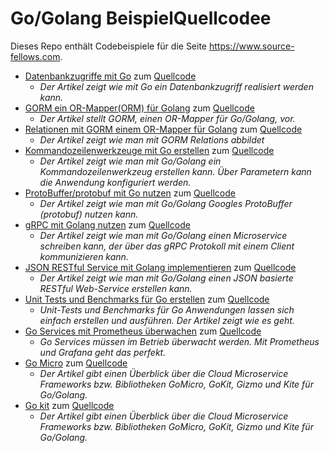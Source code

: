 # Go/Golang BeispielQuellcodee

Dieses Repo enthält Codebeispiele für die Seite https://www.source-fellows.com.

* [Datenbankzugriffe mit Go](https://www.source-fellows.com/artikel/golang-datenbankzugriffe-sql/) zum [Quellcode](./db)
  * *Der Artikel zeigt wie mit Go ein Datenbankzugriff realisiert werden kann.*
* [GORM ein OR-Mapper(ORM) für Golang](https://www.source-fellows.com/artikel/go-datenbank-orm/) zum [Quellcode](./gorm)
  * *Der Artikel stellt GORM, einen OR-Mapper für Go/Golang, vor.*
* [Relationen mit GORM einem OR-Mapper für Golang](https://www.source-fellows.com/artikel/go-datenbank-orm-association/) zum [Quellcode](./gorm-rel)
  * *Der Artikel zeigt wie man mit GORM Relations abbildet*
* [Kommandozeilenwerkzeuge mit Go erstellen](https://www.source-fellows.com/artikel/go-commandline/) zum [Quellcode](./cmd)
  * *Der Artikel zeigt wie man mit Go/Golang ein Kommandozeilenwerkzeug erstellen kann. Über Parametern kann die Anwendung konfiguriert werden.*
* [ProtoBuffer/protobuf mit Go nutzen](https://www.source-fellows.com/artikel/protobuffer-mit-golang)  zum [Quellcode](./protobuffer)
  * *Der Artikel zeigt wie man mit Go/Golang Googles ProtoBuffer (protobuf) nutzen kann.*
* [gRPC mit Golang nutzen](https://www.source-fellows.com/artikel/grpc-mit-golang) zum [Quellcode](./grpc)
  * *Der Artikel zeigt wie man mit Go/Golang einen Microservice schreiben kann, der über das gRPC Protokoll mit einem Client kommunizieren kann.*
* [JSON RESTful Service mit Golang implementieren](https://www.source-fellows.com/json-rest-service-mit-golang/) zum [Quellcode](./jsonrest)
  * *Der Artikel zeigt wie man mit Go/Golang einen JSON basierte RESTful Web-Service erstellen kann.*
* [Unit Tests und Benchmarks für Go erstellen](https://www.source-fellows.com/unit-tests-und-benchmarks-mit-go/) zum [Quellcode](./testing)
  * *Unit-Tests und Benchmarks für Go Anwendungen lassen sich einfach erstellen und ausführen. Der Artikel zeigt wie es geht.*
* [Go Services mit Prometheus überwachen](https://www.source-fellows.com/go-service-mit-prometheus-ueberwachen/) zum [Quellcode](./prometheus)
  * *Go Services müssen im Betrieb überwacht werden. Mit Prometheus und Grafana geht das perfekt.*
* [Go Micro](https://www.source-fellows.com/go-cloud-microservice/#go-micro) zum [Quellcode](./go-micro)
  * *Der Artikel gibt einen Überblick über die Cloud Microservice Frameworks bzw. Bibliotheken  GoMicro, GoKit, Gizmo und Kite für Go/Golang.*
* [Go kit](https://www.source-fellows.com/go-cloud-microservice/#go-kit) zum [Quellcode](./go-kit)
  * *Der Artikel gibt einen Überblick über die Cloud Microservice Frameworks bzw. Bibliotheken  GoMicro, GoKit, Gizmo und Kite für Go/Golang.*